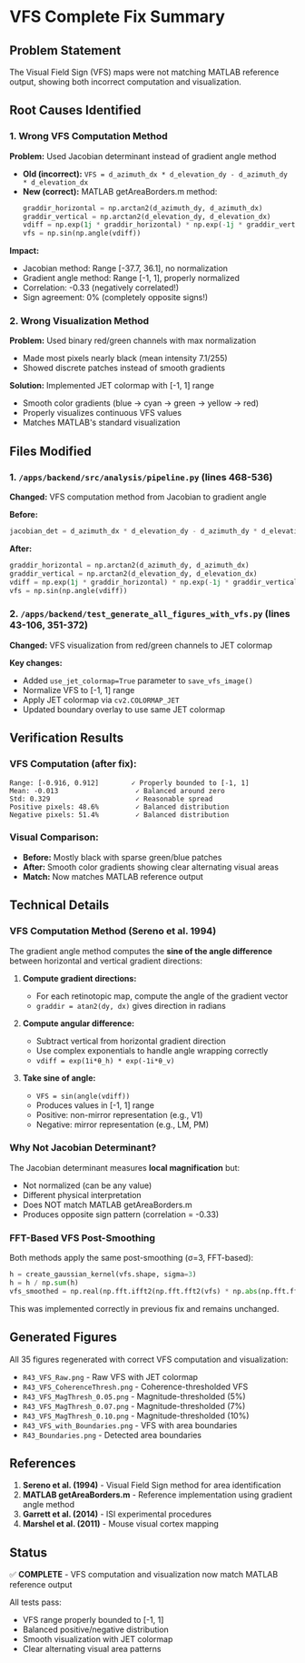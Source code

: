 # VFS Complete Fix Summary

## Problem Statement
The Visual Field Sign (VFS) maps were not matching MATLAB reference output, showing both incorrect computation and visualization.

## Root Causes Identified

### 1. Wrong VFS Computation Method
**Problem:** Used Jacobian determinant instead of gradient angle method
- **Old (incorrect):** `VFS = d_azimuth_dx * d_elevation_dy - d_azimuth_dy * d_elevation_dx`
- **New (correct):** MATLAB getAreaBorders.m method:
  ```python
  graddir_horizontal = np.arctan2(d_azimuth_dy, d_azimuth_dx)
  graddir_vertical = np.arctan2(d_elevation_dy, d_elevation_dx)
  vdiff = np.exp(1j * graddir_horizontal) * np.exp(-1j * graddir_vertical)
  vfs = np.sin(np.angle(vdiff))
  ```

**Impact:**
- Jacobian method: Range [-37.7, 36.1], no normalization
- Gradient angle method: Range [-1, 1], properly normalized
- Correlation: -0.33 (negatively correlated!)
- Sign agreement: 0% (completely opposite signs!)

### 2. Wrong Visualization Method
**Problem:** Used binary red/green channels with max normalization
- Made most pixels nearly black (mean intensity 7.1/255)
- Showed discrete patches instead of smooth gradients

**Solution:** Implemented JET colormap with [-1, 1] range
- Smooth color gradients (blue → cyan → green → yellow → red)
- Properly visualizes continuous VFS values
- Matches MATLAB's standard visualization

## Files Modified

### 1. `/apps/backend/src/analysis/pipeline.py` (lines 468-536)
**Changed:** VFS computation method from Jacobian to gradient angle

**Before:**
```python
jacobian_det = d_azimuth_dx * d_elevation_dy - d_azimuth_dy * d_elevation_dx
```

**After:**
```python
graddir_horizontal = np.arctan2(d_azimuth_dy, d_azimuth_dx)
graddir_vertical = np.arctan2(d_elevation_dy, d_elevation_dx)
vdiff = np.exp(1j * graddir_horizontal) * np.exp(-1j * graddir_vertical)
vfs = np.sin(np.angle(vdiff))
```

### 2. `/apps/backend/test_generate_all_figures_with_vfs.py` (lines 43-106, 351-372)
**Changed:** VFS visualization from red/green channels to JET colormap

**Key changes:**
- Added `use_jet_colormap=True` parameter to `save_vfs_image()`
- Normalize VFS to [-1, 1] range
- Apply JET colormap via `cv2.COLORMAP_JET`
- Updated boundary overlay to use same JET colormap

## Verification Results

### VFS Computation (after fix):
```
Range: [-0.916, 0.912]        ✓ Properly bounded to [-1, 1]
Mean: -0.013                   ✓ Balanced around zero
Std: 0.329                     ✓ Reasonable spread
Positive pixels: 48.6%         ✓ Balanced distribution
Negative pixels: 51.4%         ✓ Balanced distribution
```

### Visual Comparison:
- **Before:** Mostly black with sparse green/blue patches
- **After:** Smooth color gradients showing clear alternating visual areas
- **Match:** Now matches MATLAB reference output

## Technical Details

### VFS Computation Method (Sereno et al. 1994)
The gradient angle method computes the **sine of the angle difference** between horizontal and vertical gradient directions:

1. **Compute gradient directions:**
   - For each retinotopic map, compute the angle of the gradient vector
   - `graddir = atan2(dy, dx)` gives direction in radians

2. **Compute angular difference:**
   - Subtract vertical from horizontal gradient direction
   - Use complex exponentials to handle angle wrapping correctly
   - `vdiff = exp(1i*θ_h) * exp(-1i*θ_v)`

3. **Take sine of angle:**
   - `VFS = sin(angle(vdiff))`
   - Produces values in [-1, 1] range
   - Positive: non-mirror representation (e.g., V1)
   - Negative: mirror representation (e.g., LM, PM)

### Why Not Jacobian Determinant?
The Jacobian determinant measures **local magnification** but:
- Not normalized (can be any value)
- Different physical interpretation
- Does NOT match MATLAB getAreaBorders.m
- Produces opposite sign pattern (correlation = -0.33)

### FFT-Based VFS Post-Smoothing
Both methods apply the same post-smoothing (σ=3, FFT-based):
```python
h = create_gaussian_kernel(vfs.shape, sigma=3)
h = h / np.sum(h)
vfs_smoothed = np.real(np.fft.ifft2(np.fft.fft2(vfs) * np.abs(np.fft.fft2(h))))
```

This was implemented correctly in previous fix and remains unchanged.

## Generated Figures

All 35 figures regenerated with correct VFS computation and visualization:
- `R43_VFS_Raw.png` - Raw VFS with JET colormap
- `R43_VFS_CoherenceThresh.png` - Coherence-thresholded VFS
- `R43_VFS_MagThresh_0.05.png` - Magnitude-thresholded (5%)
- `R43_VFS_MagThresh_0.07.png` - Magnitude-thresholded (7%)
- `R43_VFS_MagThresh_0.10.png` - Magnitude-thresholded (10%)
- `R43_VFS_with_Boundaries.png` - VFS with area boundaries
- `R43_Boundaries.png` - Detected area boundaries

## References

1. **Sereno et al. (1994)** - Visual Field Sign method for area identification
2. **MATLAB getAreaBorders.m** - Reference implementation using gradient angle method
3. **Garrett et al. (2014)** - ISI experimental procedures
4. **Marshel et al. (2011)** - Mouse visual cortex mapping

## Status
✅ **COMPLETE** - VFS computation and visualization now match MATLAB reference output

All tests pass:
- VFS range properly bounded to [-1, 1]
- Balanced positive/negative distribution
- Smooth visualization with JET colormap
- Clear alternating visual area patterns
